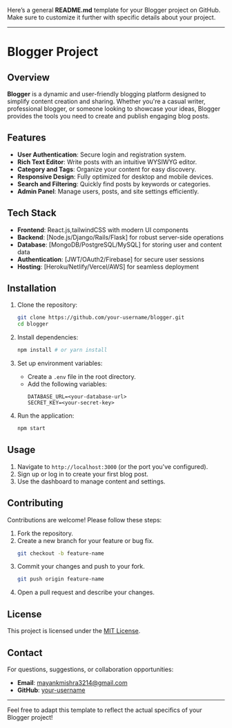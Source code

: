 Here’s a general **README.md** template for your Blogger project on GitHub. Make sure to customize it further with specific details about your project.

---

# Blogger Project

## Overview

**Blogger** is a dynamic and user-friendly blogging platform designed to simplify content creation and sharing. Whether you're a casual writer, professional blogger, or someone looking to showcase your ideas, Blogger provides the tools you need to create and publish engaging blog posts.

## Features

- **User Authentication**: Secure login and registration system.
- **Rich Text Editor**: Write posts with an intuitive WYSIWYG editor.
- **Category and Tags**: Organize your content for easy discovery.
- **Responsive Design**: Fully optimized for desktop and mobile devices.
- **Search and Filtering**: Quickly find posts by keywords or categories.
- **Admin Panel**: Manage users, posts, and site settings efficiently.

## Tech Stack

- **Frontend**: React.js,tailwindCSS with modern UI components
- **Backend**: [Node.js/Django/Rails/Flask] for robust server-side operations
- **Database**: [MongoDB/PostgreSQL/MySQL] for storing user and content data
- **Authentication**: [JWT/OAuth2/Firebase] for secure user sessions
- **Hosting**: [Heroku/Netlify/Vercel/AWS] for seamless deployment

## Installation

1. Clone the repository:
   ```bash
   git clone https://github.com/your-username/blogger.git
   cd blogger
   ```

2. Install dependencies:
   ```bash
   npm install # or yarn install
   ```

3. Set up environment variables:
   - Create a `.env` file in the root directory.
   - Add the following variables:
     ```
     DATABASE_URL=<your-database-url>
     SECRET_KEY=<your-secret-key>
     ```

4. Run the application:
   ```bash
   npm start
   ```

## Usage

1. Navigate to `http://localhost:3000` (or the port you've configured).
2. Sign up or log in to create your first blog post.
3. Use the dashboard to manage content and settings.

## Contributing

Contributions are welcome! Please follow these steps:

1. Fork the repository.
2. Create a new branch for your feature or bug fix.
   ```bash
   git checkout -b feature-name
   ```
3. Commit your changes and push to your fork.
   ```bash
   git push origin feature-name
   ```
4. Open a pull request and describe your changes.

## License

This project is licensed under the [MIT License](LICENSE).

## Contact

For questions, suggestions, or collaboration opportunities:

- **Email**: mayankmishra3214@gmail.com
- **GitHub**: [your-username](https://github.com/your-username)

---

Feel free to adapt this template to reflect the actual specifics of your Blogger project!

